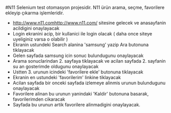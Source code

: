 #N11 Selenium test otomasyon projesidir. N11 ürün arama, seçme, favorilere ekleyip çıkarma işlemleridir.

* http://www.n11.com<http://www.n11.com/> sitesine gelecek ve anasayfanin acildigini onaylayacak
* Login ekranini acip, bir kullanici ile login olacak ( daha once siteye uyeliginiz varsa o olabilir )
* Ekranin ustundeki Search alanina 'samsung' yazip Ara butonuna tiklayacak 
* Gelen sayfada samsung icin sonuc bulundugunu onaylayacak 
* Arama sonuclarindan 2. sayfaya tiklayacak ve acilan sayfada 2. sayfanin su an gosterimde oldugunu onaylayacak
* Ustten 3. urunun icindeki 'favorilere ekle' butonuna tiklayacak 
* Ekranin en ustundeki 'favorilerim' linkine tiklayacak 
* Acilan sayfada bir onceki sayfada izlemeye alinmis urunun bulundugunu onaylayacak
* Favorilere alinan bu urunun yanindaki 'Kaldir' butonuna basarak, favorilerimden cikaracak
* Sayfada bu urunun artik favorilere alinmadigini onaylayacak. 